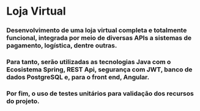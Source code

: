 # Loja Virtual
### Desenvolvimento de uma loja virtual completa e totalmente funcional, integrada por meio de diversas APIs a sistemas de pagamento, logística, dentre outras.

### Para tanto, serão utilizadas as tecnologias Java com o Ecosistema Spring, REST Api, segurança com JWT, banco de dados PostgreSQL e, para o front end, Angular.

### Por fim, o uso de testes unitários para validação dos recursos do projeto.

